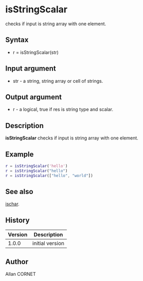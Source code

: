 

# isStringScalar

checks if input is string array with one element.

## Syntax

- r = isStringScalar(str)

## Input argument

 - str - a string, string array or cell of strings.

## Output argument

 - r - a logical, true if res is string type and scalar.

## Description


  <p><b>isStringScalar</b> checks if input is string array with one element.</p>


## Example

```matlab
r = isStringScalar('hello')
r = isStringScalar("hello")
r = isStringScalar(["hello", "world"])
```

## See also

[ischar](../types/ischar.md).
## History

|Version|Description|
|------|------|
|1.0.0|initial version|


## Author

Allan CORNET



